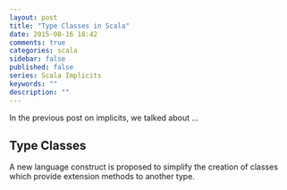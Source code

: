 ```yaml
---
layout: post
title: "Type Classes in Scala"
date: 2015-08-16 18:42
comments: true
categories: scala
sidebar: false
published: false
series: Scala Implicits
keywords: ""
description: ""
---
```


In the previous post on implicits, we talked about ...

<!-- more -->


## Type Classes

A new language construct is proposed to simplify the creation of classes which provide extension methods to another type.